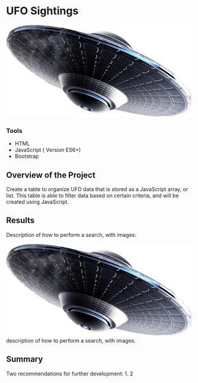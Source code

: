 # UFO Sightings
![](https://github.com/MarielaKaradzhova/UFOs/blob/main/resources/ufo.png)
### Tools

- HTML
- JavaScript ( Version ES6+)
- Bootstrap

## Overview of the Project
Create a table to organize UFO data that is stored as a JavaScript array, or list. This table is able to filter data based on certain criteria, and will be created using JavaScript. 
## Results
Description of how to perform a search, with images:

 ![](https://github.com/MarielaKaradzhova/UFOs/blob/main/resources/ufo.png)
description of how to perform a search, with images.

## Summary

Two recommendations for further development:
 1.
 2
